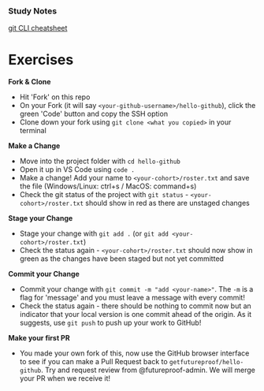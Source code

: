 ### Study Notes
[git CLI cheatsheet](https://github.com/getfutureproof/fp_guides_wiki/wiki/git-CLI-Cheatsheet)

# Exercises
**Fork & Clone**
- Hit 'Fork' on this repo
- On your Fork (it will say `<your-github-username>/hello-github`), click the green 'Code' button and copy the SSH option
- Clone down your fork using `git clone <what you copied>` in your terminal
  
**Make a Change**
- Move into the project folder with `cd hello-github`
- Open it up in VS Code using `code .`
- Make a change! Add your name to `<your-cohort>/roster.txt` and save the file (Windows/Linux: <key>ctrl</key>+<key>s</key> / MacOS: <key>command</key>+<key>s</key>)
- Check the git status of the project with `git status` - `<your-cohort>/roster.txt` should show in red as there are unstaged changes

**Stage your Change**
- Stage your change with `git add .` (or `git add <your-cohort>/roster.txt`)
- Check the status again - `<your-cohort>/roster.txt` should now show in green as the changes have been staged but not yet committed
  
**Commit your Change**
- Commit your change with `git commit -m "add <your-name>"`. The `-m` is a flag for 'message' and you must leave a message with every commit!
- Check the status again - there should be nothing to commit now but an indicator that your local version is one commit ahead of the origin. As it suggests, use `git push` to push up your work to GitHub!

**Make your first PR**
- You made your own fork of this, now use the GitHub browser interface to see if you can make a Pull Request back to `getfutureproof/hello-github`. Try and request review from @futureproof-admin. We will merge your PR when we receive it!
